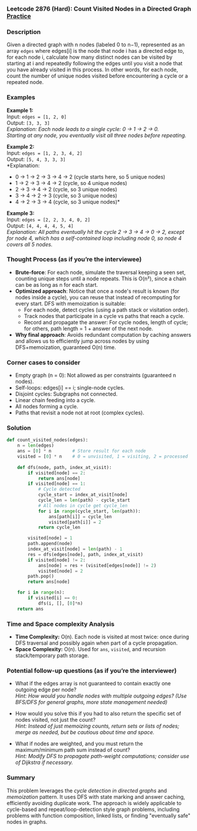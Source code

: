 ### Leetcode 2876 (Hard): Count Visited Nodes in a Directed Graph [Practice](https://leetcode.com/problems/count-visited-nodes-in-a-directed-graph)

### Description  
Given a directed graph with n nodes (labeled 0 to n−1), represented as an array `edges` where edges[i] is the node that node i has a directed edge to, for each node i, calculate how many distinct nodes can be visited by starting at i and repeatedly following the edges until you visit a node that you have already visited in this process. In other words, for each node, count the number of unique nodes visited before encountering a cycle or a repeated node.

### Examples  

**Example 1:**  
Input: `edges = [1, 2, 0]`  
Output: `[3, 3, 3]`  
*Explanation: Each node leads to a single cycle: 0 → 1 → 2 → 0.  
Starting at any node, you eventually visit all three nodes before repeating.*

**Example 2:**  
Input: `edges = [1, 2, 3, 4, 2]`  
Output: `[5, 4, 3, 3, 3]`  
*Explanation:  
- 0 → 1 → 2 → 3 → 4 → 2 (cycle starts here, so 5 unique nodes)  
- 1 → 2 → 3 → 4 → 2 (cycle, so 4 unique nodes)
- 2 → 3 → 4 → 2   (cycle, so 3 unique nodes)
- 3 → 4 → 2 → 3   (cycle, so 3 unique nodes)
- 4 → 2 → 3 → 4   (cycle, so 3 unique nodes)*

**Example 3:**  
Input: `edges = [2, 2, 3, 4, 0, 2]`  
Output: `[4, 4, 4, 4, 5, 4]`  
*Explanation: All paths eventually hit the cycle 2 → 3 → 4 → 0 → 2, except for node 4, which has a self-contained loop including node 0, so node 4 covers all 5 nodes.*

### Thought Process (as if you’re the interviewee)  
- **Brute-force**: For each node, simulate the traversal keeping a seen set, counting unique steps until a node repeats. This is O(n²), since a chain can be as long as n for each start.
- **Optimized approach**: Notice that once a node's result is known (for nodes inside a cycle), you can reuse that instead of recomputing for every start. DFS with memoization is suitable:
  - For each node, detect cycles (using a path stack or visitation order).
  - Track nodes that participate in a cycle vs paths that reach a cycle.
  - Record and propagate the answer: For cycle nodes, length of cycle; for others, path length = 1 + answer of the next node.
- **Why final approach**: Avoids redundant computation by caching answers and allows us to efficiently jump across nodes by using DFS+memoization, guaranteed O(n) time.

### Corner cases to consider  
- Empty graph (n = 0): Not allowed as per constraints (guaranteed n nodes).
- Self-loops: edges[i] == i; single-node cycles.
- Disjoint cycles: Subgraphs not connected.
- Linear chain feeding into a cycle.
- All nodes forming a cycle.
- Paths that revisit a node not at root (complex cycles).

### Solution

```python
def count_visited_nodes(edges):
    n = len(edges)
    ans = [0] * n        # Store result for each node
    visited = [0] * n    # 0 = unvisited, 1 = visiting, 2 = processed
    
    def dfs(node, path, index_at_visit):
        if visited[node] == 2:
            return ans[node]
        if visited[node] == 1:
            # Cycle detected
            cycle_start = index_at_visit[node]
            cycle_len = len(path) - cycle_start
            # All nodes in cycle get cycle_len
            for i in range(cycle_start, len(path)):
                ans[path[i]] = cycle_len
                visited[path[i]] = 2
            return cycle_len

        visited[node] = 1
        path.append(node)
        index_at_visit[node] = len(path) - 1
        res = dfs(edges[node], path, index_at_visit)
        if visited[node] != 2:
            ans[node] = res + (visited[edges[node]] != 2)
            visited[node] = 2
        path.pop()
        return ans[node]

    for i in range(n):
        if visited[i] == 0:
            dfs(i, [], [0]*n)
    return ans
```

### Time and Space complexity Analysis  

- **Time Complexity:** O(n). Each node is visited at most twice: once during DFS traversal and possibly again when part of a cycle propagation.
- **Space Complexity:** O(n). Used for `ans`, `visited`, and recursion stack/temporary path storage.

### Potential follow-up questions (as if you’re the interviewer)  

- What if the edges array is not guaranteed to contain exactly one outgoing edge per node?  
  *Hint: How would you handle nodes with multiple outgoing edges? (Use BFS/DFS for general graphs, more state management needed)*

- How would you solve this if you had to also return the specific set of nodes visited, not just the count?  
  *Hint: Instead of just memoizing counts, return sets or lists of nodes; merge as needed, but be cautious about time and space.*

- What if nodes are weighted, and you must return the maximum/minimum path sum instead of count?  
  *Hint: Modify DFS to propagate path-weight computations; consider use of Dijkstra if necessary.*

### Summary
This problem leverages the *cycle detection in directed graphs* and *memoization* pattern. It uses DFS with state marking and answer caching, efficiently avoiding duplicate work. The approach is widely applicable to cycle-based and repeat/loop-detection style graph problems, including problems with function composition, linked lists, or finding "eventually safe" nodes in graphs.